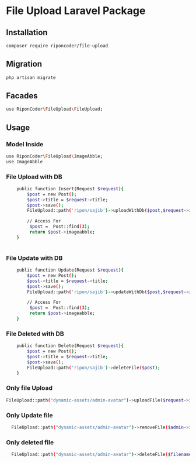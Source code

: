 # File Upload Laravel Package

## Installation
```sh
composer require riponcoder/file-upload
```
## Migration
```sh
php artisan migrate
```
## Facades
```sh
use RiponCoder\FileUpload\FileUpload;
```
## Usage
### Model Inside
```sh
use RiponCoder\FileUpload\ImageAbble;
use ImageAbble
```
### File Upload with DB
```sh
    public function Insert(Request $request){
        $post = new Post();
        $post->title = $request->title;
        $post->save();
        FileUpload::path('ripon/sajib')->uploadWithDb($post,$request->image);

        // Access For
         $post =  Post::find(3);
         return $post->imageabble;
    }
        
```
### File Update with DB
```sh
    public function Update(Request $request){
        $post = new Post();
        $post->title = $request->title;
        $post->save();
        FileUpload::path('ripon/sajib')->updateWithDb($post,$request->image);

        // Access For
         $post =  Post::find(3);
         return $post->imageabble;
    }
```
### File Deleted with DB
```sh
    public function Delete(Request $request){
        $post = new Post();
        $post->title = $request->title;
        $post->save();
        FileUpload::path('ripon/sajib')->deleteFile($post);
    }
```
### Only file Upload

```sh
FileUpload::path("dynamic-assets/admin-avatar")->uploadFile($request->image);
```
### Only Update file

```sh
  FileUpload::path("dynamic-assets/admin-avatar")->removeFile($admin->image ?? '')->uploadFile($request->image);
```

### Only deleted file
```sh
  FileUpload::path("dynamic-assets/admin-avatar")->deleteFile($filename);
```
